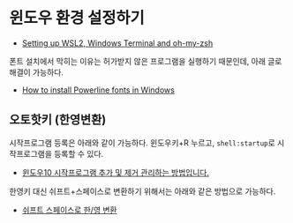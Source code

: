 # 윈도우 환경 설정하기

* [Setting up WSL2, Windows Terminal and oh-my-zsh](https://blog.nillsf.com/index.php/2020/02/17/setting-up-wsl2-windows-terminal-and-oh-my-zsh/)

폰트 설치에서 막히는 이유는 허가받지 않은 프로그램을 실행하기 때문인데, 아래 글로 해결이 가능하다.

* [How to install Powerline fonts in Windows](https://slmeng.medium.com/how-to-install-powerline-fonts-in-windows-b2eedecace58)

## 오토핫키 (한영변환)

시작프로그램 등록은 아래와 같이 가능하다. 윈도우키+R 누르고, `shell:startup`로 시작프로그램을 등록할 수 있다.

* [윈도우10 시작프로그램 추가 및 제거 관리하는 방법입니다.](https://prolite.tistory.com/1102)

한영키 대신 쉬프트+스페이스로 변환하기 위해서는 아래와 같은 방법으로 가능하다.

* [쉬프트 스페이스로 한/영 변환](https://ninny.tistory.com/21)
